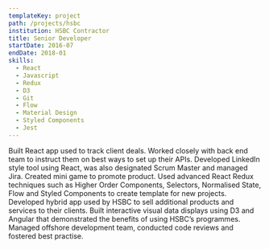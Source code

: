 ```yaml
---
templateKey: project
path: /projects/hsbc
institution: HSBC Contractor
title: Senior Developer
startDate: 2016-07
endDate: 2018-01
skills:
  - React
  - Javascript
  - Redux
  - D3
  - Git
  - Flow
  - Material Design
  - Styled Components
  - Jest
---
```


Built React app used to track client deals. Worked closely with back end team to instruct them on best ways to set up their APIs.
Developed LinkedIn style tool using React, was also designated Scrum Master and managed Jira. Created mini game to promote product.
Used advanced React Redux techniques such as Higher Order Components, Selectors, Normalised State, Flow and Styled Components to create template for new projects.
Developed hybrid app used by HSBC to sell additional products and services to their clients. Built interactive visual data displays using D3 and Angular that demonstrated the benefits of using HSBC’s programmes.
Managed offshore development team, conducted code reviews and fostered best practise.
